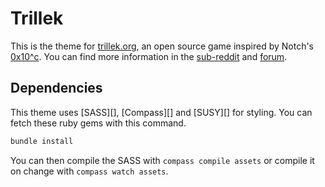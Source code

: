 # Trillek

This is the theme for [trillek.org][trillek-site], an open source game inspired by Notch's [0x10^c][0x10c]. You can find more information in the [sub-reddit][] and [forum][].

## Dependencies

This theme uses [SASS][], [Compass][] and [SUSY][] for styling. You can fetch these ruby gems with this command.

```bash
bundle install
```

You can then compile the SASS with `compass compile assets` or compile it on change with `compass watch assets`.

[trillek-site]: http://trillek.org/
[0x10c]: http://0x10c.com/
[sub-reddit]: http://www.reddit.com/r/trillek
[forum]: http://forum.trillek.org/
